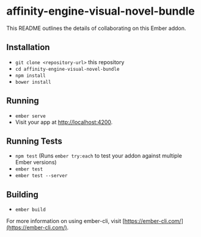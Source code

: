 # affinity-engine-visual-novel-bundle

This README outlines the details of collaborating on this Ember addon.

## Installation

* `git clone <repository-url>` this repository
* `cd affinity-engine-visual-novel-bundle`
* `npm install`
* `bower install`

## Running

* `ember serve`
* Visit your app at [http://localhost:4200](http://localhost:4200).

## Running Tests

* `npm test` (Runs `ember try:each` to test your addon against multiple Ember versions)
* `ember test`
* `ember test --server`

## Building

* `ember build`

For more information on using ember-cli, visit [https://ember-cli.com/](https://ember-cli.com/).
